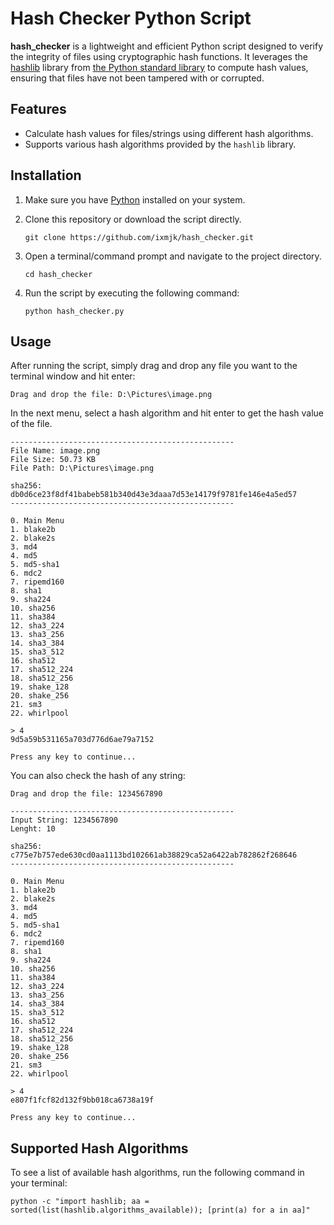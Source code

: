 # Hash Checker Python Script

**hash_checker** is a lightweight and efficient Python script designed to verify the integrity of files using cryptographic hash functions. It leverages the [hashlib](https://docs.python.org/3/library/hashlib.html) library from [the Python standard library](https://docs.python.org/3/library/index.html) to compute hash values, ensuring that files have not been tampered with or corrupted.

## Features

- Calculate hash values for files/strings using different hash algorithms.
- Supports various hash algorithms provided by the `hashlib` library.

## Installation

1. Make sure you have [Python](https://www.python.org/downloads/) installed on your system.

2. Clone this repository or download the script directly.

   ```
   git clone https://github.com/ixmjk/hash_checker.git
   ```

3. Open a terminal/command prompt and navigate to the project directory.

   ```
   cd hash_checker
   ```

4. Run the script by executing the following command:
   
   ```
   python hash_checker.py
   ```

## Usage

After running the script, simply drag and drop any file you want to the terminal window and hit enter:

```
Drag and drop the file: D:\Pictures\image.png
```
In the next menu, select a hash algorithm and hit enter to get the hash value of the file.
```
--------------------------------------------------
File Name: image.png
File Size: 50.73 KB
File Path: D:\Pictures\image.png

sha256: db0d6ce23f8df41babeb581b340d43e3daaa7d53e14179f9781fe146e4a5ed57
--------------------------------------------------

0. Main Menu
1. blake2b
2. blake2s
3. md4
4. md5
5. md5-sha1
6. mdc2
7. ripemd160
8. sha1
9. sha224
10. sha256
11. sha384
12. sha3_224
13. sha3_256
14. sha3_384
15. sha3_512
16. sha512
17. sha512_224
18. sha512_256
19. shake_128
20. shake_256
21. sm3
22. whirlpool

> 4
9d5a59b531165a703d776d6ae79a7152

Press any key to continue...
```

You can also check the hash of any string:
```
Drag and drop the file: 1234567890
```
```
--------------------------------------------------
Input String: 1234567890
Lenght: 10

sha256: c775e7b757ede630cd0aa1113bd102661ab38829ca52a6422ab782862f268646
--------------------------------------------------

0. Main Menu
1. blake2b
2. blake2s
3. md4
4. md5
5. md5-sha1
6. mdc2
7. ripemd160
8. sha1
9. sha224
10. sha256
11. sha384
12. sha3_224
13. sha3_256
14. sha3_384
15. sha3_512
16. sha512
17. sha512_224
18. sha512_256
19. shake_128
20. shake_256
21. sm3
22. whirlpool

> 4
e807f1fcf82d132f9bb018ca6738a19f

Press any key to continue...
```

## Supported Hash Algorithms

To see a list of available hash algorithms, run the following command in your terminal:
```
python -c "import hashlib; aa = sorted(list(hashlib.algorithms_available)); [print(a) for a in aa]"
```
